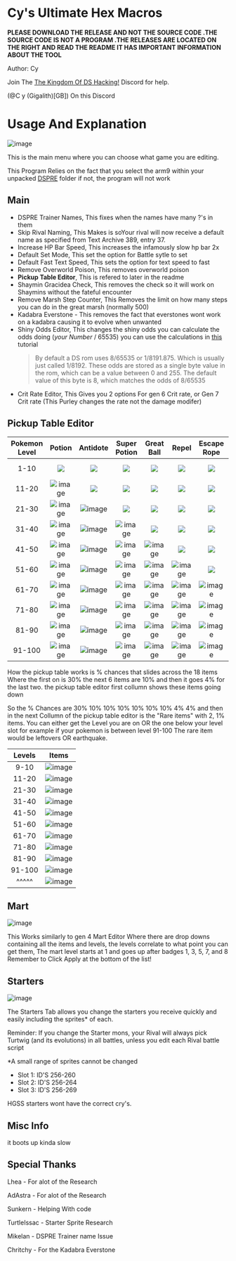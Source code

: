 # Cy's Ultimate Hex Macros
**PLEASE DOWNLOAD THE RELEASE AND NOT THE SOURCE CODE .THE SOURCE CODE IS NOT A PROGRAM .THE RELEASES ARE LOCATED ON THE RIGHT AND READ THE README IT HAS IMPORTANT INFORMATION ABOUT THE TOOL**

Author: Cy

Join The [The Kingdom Of DS Hacking!](https://discord.gg/zAtqJDW2jC) Discord for help.

(@C y (Gigalith)[GB]) On this Discord

# Usage And Explanation
![image](https://github.com/dev-cyw/Cy-s-Hex-Macros/assets/98186075/7011901a-2531-4d28-a3c4-9b902cae0661)

This is the main menu where you can choose what game you are editing.

This Program Relies on the fact that you select the arm9 within your unpacked [DSPRE](https://github.com/AdAstra-LD/DS-Pokemon-Rom-Editor) folder if not, the program will not work
## Main
- DSPRE Trainer Names, This fixes when the names have many ?'s in them
- Skip Rival Naming, This Makes is soYour rival will now receive a default name as specified from Text Archive 389, entry 37.
- Increase HP Bar Speed, This increases the infamously slow hp bar 2x
- Default Set Mode, This set the option for Battle sytle to set
- Default Fast Text Speed, This sets the option for text speed to fast
- Remove Overworld Poison, This removes overworld poison
- **Pickup Table Editor**, This is refered to later in the readme
- Shaymin Gracidea Check, This removes the check so it will work on Shaymins without the fateful encounter
- Remove Marsh Step Counter, This Removes the limit on how many steps you can do in the great marsh (normally 500)
- Kadabra Everstone - This removes the fact that everstones wont work on a kadabra causing it to evolve when unwanted
- Shiny Odds Editor, This changes the shiny odds you can calculate the odds doing (*your Number* / 65535) you can use the calculations in [this](https://docs.google.com/document/d/1AmyGWYjVb3k3iGJSrLWotpUJA6r0bgKHSWen4FXG7as/edit) tutorial
  > By default a DS rom uses 8/65535 or 1/8191.875. Which is usually just called 1/8192.
  > These odds are stored as a single byte value in the rom, which can be a value between 0 and 255.
  >  The default value of this byte is 8, which matches the odds of 8/65535
- Crit Rate Editor, This Gives you 2 options For gen 6 Crit rate, or Gen 7 Crit rate (This Purley changes the rate not the damage modifer)
## Pickup Table Editor

| Pokemon Level | Potion | Antidote | Super Potion | Great Ball | Repel | Escape Rope | Full Heal | Hyper Potion | Ultra Ball | Revive | Rare Candy | Dusk Stone | Shiny Stone | Dawn Stone | Full Restore | Max Revive | PP up's | Max Elixir | 
| :-: | :-: | :-: | :-: | :-: | :-: | :-: | :-: | :-: | :-: | :-: | :-: | :-: | :-: | :-: | :-: | :-: | :-: | :-: |
| 1-10 | <kbd> <img src="https://github.com/dev-cyw/Cy-s-Hex-Macros/assets/98186075/fe86f695-c620-4b2a-b5a3-0362d1ac6731" /> </kbd> | <kbd> <img src="https://github.com/dev-cyw/Cy-s-Hex-Macros/assets/98186075/1d352c99-d99c-48ab-b7b3-55c1a2fe34c4" /> </kbd> | <kbd> <img src="https://github.com/dev-cyw/Cy-s-Hex-Macros/assets/98186075/74435751-e9bf-4ee5-9ec4-6096985bfd9a" /> </kbd> | <kbd> <img src="https://github.com/dev-cyw/Cy-s-Hex-Macros/assets/98186075/66dc74a5-5cef-4b22-ba90-d0b65a0ebf94" /> </kbd> | <kbd> <img src="https://github.com/dev-cyw/Cy-s-Hex-Macros/assets/98186075/58b2ad4c-c03f-4337-8f44-f7df032adc88" /> </kbd> | <kbd> <img src="https://github.com/dev-cyw/Cy-s-Hex-Macros/assets/98186075/a0ef85e7-461b-4fa7-b769-81347527cbcd" /> </kbd> | <kbd> <img src="https://github.com/dev-cyw/Cy-s-Hex-Macros/assets/98186075/e1c8789c-3b3a-4cf5-bc1c-ed52640f773c" /> </kbd> | <kbd> <img src="https://github.com/dev-cyw/Cy-s-Hex-Macros/assets/98186075/ab5ddab0-1496-4fa6-8299-2da43586e0be" /> </kbd> | <kbd> <img src="https://github.com/dev-cyw/Cy-s-Hex-Macros/assets/98186075/9e315d2e-b138-433d-873d-6a3008ef815d" /> </kbd> | ![image](https://github.com/dev-cyw/Cy-s-Hex-Macros/assets/98186075/972e65f5-29e4-474e-a728-49626c80e01a)| ![image](https://github.com/dev-cyw/Cy-s-Hex-Macros/assets/98186075/32fb357f-a8c0-474b-ad48-30b1eece530f) | ![image](https://github.com/dev-cyw/Cy-s-Hex-Macros/assets/98186075/1fdde15a-4bf5-4791-8e63-96d38def807e)| ![image](https://github.com/dev-cyw/Cy-s-Hex-Macros/assets/98186075/b4fec8d3-cf58-401b-bb19-cc1cbfa2144c) | ![image](https://github.com/dev-cyw/Cy-s-Hex-Macros/assets/98186075/5e74a604-57a8-414f-9d44-e6223c9014aa) | ![image](https://github.com/dev-cyw/Cy-s-Hex-Macros/assets/98186075/84f6656f-6389-4137-81a1-f68c8b43c66f) | ![image](https://github.com/dev-cyw/Cy-s-Hex-Macros/assets/98186075/efebea77-cfa8-4b18-81aa-943caed95e49) | ![image](https://github.com/dev-cyw/Cy-s-Hex-Macros/assets/98186075/c4b991b4-e4f7-432e-8c9b-b8705a9ced03) | ![image](https://github.com/dev-cyw/Cy-s-Hex-Macros/assets/98186075/0ef8647c-77ba-49d9-b1a6-018d30060d10) |
| 11-20 | ![image](https://github.com/dev-cyw/Cy-s-Hex-Macros/assets/98186075/fe86f695-c620-4b2a-b5a3-0362d1ac6731) | <kbd> <img src="https://github.com/dev-cyw/Cy-s-Hex-Macros/assets/98186075/1d352c99-d99c-48ab-b7b3-55c1a2fe34c4" /> </kbd>  | <kbd> <img src="https://github.com/dev-cyw/Cy-s-Hex-Macros/assets/98186075/74435751-e9bf-4ee5-9ec4-6096985bfd9a" /> </kbd> | <kbd> <img src="https://github.com/dev-cyw/Cy-s-Hex-Macros/assets/98186075/66dc74a5-5cef-4b22-ba90-d0b65a0ebf94" /> </kbd>| <kbd> <img src="https://github.com/dev-cyw/Cy-s-Hex-Macros/assets/98186075/58b2ad4c-c03f-4337-8f44-f7df032adc88" /> </kbd> | <kbd> <img src="https://github.com/dev-cyw/Cy-s-Hex-Macros/assets/98186075/a0ef85e7-461b-4fa7-b769-81347527cbcd" /> </kbd> | <kbd> <img src="https://github.com/dev-cyw/Cy-s-Hex-Macros/assets/98186075/e1c8789c-3b3a-4cf5-bc1c-ed52640f773c" /> </kbd> | <kbd> <img src="https://github.com/dev-cyw/Cy-s-Hex-Macros/assets/98186075/ab5ddab0-1496-4fa6-8299-2da43586e0be" /> </kbd> | <kbd> <img src="https://github.com/dev-cyw/Cy-s-Hex-Macros/assets/98186075/9e315d2e-b138-433d-873d-6a3008ef815d" /> </kbd> | <kbd> <img src="https://github.com/dev-cyw/Cy-s-Hex-Macros/assets/98186075/972e65f5-29e4-474e-a728-49626c80e01a" /> </kbd> | ![image](https://github.com/dev-cyw/Cy-s-Hex-Macros/assets/98186075/32fb357f-a8c0-474b-ad48-30b1eece530f) | ![image](https://github.com/dev-cyw/Cy-s-Hex-Macros/assets/98186075/1fdde15a-4bf5-4791-8e63-96d38def807e) | ![image](https://github.com/dev-cyw/Cy-s-Hex-Macros/assets/98186075/b4fec8d3-cf58-401b-bb19-cc1cbfa2144c) | ![image](https://github.com/dev-cyw/Cy-s-Hex-Macros/assets/98186075/5e74a604-57a8-414f-9d44-e6223c9014aa) | ![image](https://github.com/dev-cyw/Cy-s-Hex-Macros/assets/98186075/84f6656f-6389-4137-81a1-f68c8b43c66f) | ![image](https://github.com/dev-cyw/Cy-s-Hex-Macros/assets/98186075/efebea77-cfa8-4b18-81aa-943caed95e49) | ![image](https://github.com/dev-cyw/Cy-s-Hex-Macros/assets/98186075/c4b991b4-e4f7-432e-8c9b-b8705a9ced03) | ![image](https://github.com/dev-cyw/Cy-s-Hex-Macros/assets/98186075/0ef8647c-77ba-49d9-b1a6-018d30060d10) |
| 21-30 | ![image](https://github.com/dev-cyw/Cy-s-Hex-Macros/assets/98186075/fe86f695-c620-4b2a-b5a3-0362d1ac6731) | ![image](https://github.com/dev-cyw/Cy-s-Hex-Macros/assets/98186075/1d352c99-d99c-48ab-b7b3-55c1a2fe34c4) | <kbd> <img src="https://github.com/dev-cyw/Cy-s-Hex-Macros/assets/98186075/74435751-e9bf-4ee5-9ec4-6096985bfd9a" /> </kbd> | <kbd> <img src="https://github.com/dev-cyw/Cy-s-Hex-Macros/assets/98186075/66dc74a5-5cef-4b22-ba90-d0b65a0ebf94" /> </kbd>| <kbd> <img src="https://github.com/dev-cyw/Cy-s-Hex-Macros/assets/98186075/58b2ad4c-c03f-4337-8f44-f7df032adc88" /> </kbd> | <kbd> <img src="https://github.com/dev-cyw/Cy-s-Hex-Macros/assets/98186075/a0ef85e7-461b-4fa7-b769-81347527cbcd" /> </kbd> | <kbd> <img src="https://github.com/dev-cyw/Cy-s-Hex-Macros/assets/98186075/e1c8789c-3b3a-4cf5-bc1c-ed52640f773c" /> </kbd> | <kbd> <img src="https://github.com/dev-cyw/Cy-s-Hex-Macros/assets/98186075/ab5ddab0-1496-4fa6-8299-2da43586e0be" /> </kbd> | <kbd> <img src="https://github.com/dev-cyw/Cy-s-Hex-Macros/assets/98186075/9e315d2e-b138-433d-873d-6a3008ef815d" /> </kbd> | <kbd> <img src="https://github.com/dev-cyw/Cy-s-Hex-Macros/assets/98186075/972e65f5-29e4-474e-a728-49626c80e01a" /> </kbd> | <kbd> <img src="https://github.com/dev-cyw/Cy-s-Hex-Macros/assets/98186075/32fb357f-a8c0-474b-ad48-30b1eece530f" /> </kbd> | ![image](https://github.com/dev-cyw/Cy-s-Hex-Macros/assets/98186075/1fdde15a-4bf5-4791-8e63-96d38def807e) | ![image](https://github.com/dev-cyw/Cy-s-Hex-Macros/assets/98186075/b4fec8d3-cf58-401b-bb19-cc1cbfa2144c) | ![image](https://github.com/dev-cyw/Cy-s-Hex-Macros/assets/98186075/5e74a604-57a8-414f-9d44-e6223c9014aa) | ![image](https://github.com/dev-cyw/Cy-s-Hex-Macros/assets/98186075/84f6656f-6389-4137-81a1-f68c8b43c66f) | ![image](https://github.com/dev-cyw/Cy-s-Hex-Macros/assets/98186075/efebea77-cfa8-4b18-81aa-943caed95e49) | ![image](https://github.com/dev-cyw/Cy-s-Hex-Macros/assets/98186075/c4b991b4-e4f7-432e-8c9b-b8705a9ced03) | ![image](https://github.com/dev-cyw/Cy-s-Hex-Macros/assets/98186075/0ef8647c-77ba-49d9-b1a6-018d30060d10) |
| 31-40 | ![image](https://github.com/dev-cyw/Cy-s-Hex-Macros/assets/98186075/fe86f695-c620-4b2a-b5a3-0362d1ac6731) | ![image](https://github.com/dev-cyw/Cy-s-Hex-Macros/assets/98186075/1d352c99-d99c-48ab-b7b3-55c1a2fe34c4) | ![image](https://github.com/dev-cyw/Cy-s-Hex-Macros/assets/98186075/74435751-e9bf-4ee5-9ec4-6096985bfd9a) | <kbd> <img src="https://github.com/dev-cyw/Cy-s-Hex-Macros/assets/98186075/66dc74a5-5cef-4b22-ba90-d0b65a0ebf94" /> </kbd> | <kbd> <img src="https://github.com/dev-cyw/Cy-s-Hex-Macros/assets/98186075/58b2ad4c-c03f-4337-8f44-f7df032adc88" /> </kbd> | <kbd> <img src="https://github.com/dev-cyw/Cy-s-Hex-Macros/assets/98186075/a0ef85e7-461b-4fa7-b769-81347527cbcd" /> </kbd> | <kbd> <img src="https://github.com/dev-cyw/Cy-s-Hex-Macros/assets/98186075/e1c8789c-3b3a-4cf5-bc1c-ed52640f773c" /> </kbd> | <kbd> <img src="https://github.com/dev-cyw/Cy-s-Hex-Macros/assets/98186075/ab5ddab0-1496-4fa6-8299-2da43586e0be" /> </kbd> | <kbd> <img src="https://github.com/dev-cyw/Cy-s-Hex-Macros/assets/98186075/9e315d2e-b138-433d-873d-6a3008ef815d" /> </kbd> | <kbd> <img src="https://github.com/dev-cyw/Cy-s-Hex-Macros/assets/98186075/972e65f5-29e4-474e-a728-49626c80e01a" /> </kbd> | <kbd> <img src="https://github.com/dev-cyw/Cy-s-Hex-Macros/assets/98186075/32fb357f-a8c0-474b-ad48-30b1eece530f" /> </kbd> | <kbd> <img src="https://github.com/dev-cyw/Cy-s-Hex-Macros/assets/98186075/1fdde15a-4bf5-4791-8e63-96d38def807e" /> </kbd> | ![image](https://github.com/dev-cyw/Cy-s-Hex-Macros/assets/98186075/b4fec8d3-cf58-401b-bb19-cc1cbfa2144c) | ![image](https://github.com/dev-cyw/Cy-s-Hex-Macros/assets/98186075/5e74a604-57a8-414f-9d44-e6223c9014aa) | ![image](https://github.com/dev-cyw/Cy-s-Hex-Macros/assets/98186075/84f6656f-6389-4137-81a1-f68c8b43c66f) | ![image](https://github.com/dev-cyw/Cy-s-Hex-Macros/assets/98186075/efebea77-cfa8-4b18-81aa-943caed95e49) | ![image](https://github.com/dev-cyw/Cy-s-Hex-Macros/assets/98186075/c4b991b4-e4f7-432e-8c9b-b8705a9ced03) | ![image](https://github.com/dev-cyw/Cy-s-Hex-Macros/assets/98186075/0ef8647c-77ba-49d9-b1a6-018d30060d10) |
| 41-50 | ![image](https://github.com/dev-cyw/Cy-s-Hex-Macros/assets/98186075/fe86f695-c620-4b2a-b5a3-0362d1ac6731) | ![image](https://github.com/dev-cyw/Cy-s-Hex-Macros/assets/98186075/1d352c99-d99c-48ab-b7b3-55c1a2fe34c4) | ![image](https://github.com/dev-cyw/Cy-s-Hex-Macros/assets/98186075/74435751-e9bf-4ee5-9ec4-6096985bfd9a) |![image](https://github.com/dev-cyw/Cy-s-Hex-Macros/assets/98186075/66dc74a5-5cef-4b22-ba90-d0b65a0ebf94) | <kbd> <img src="https://github.com/dev-cyw/Cy-s-Hex-Macros/assets/98186075/58b2ad4c-c03f-4337-8f44-f7df032adc88" /> </kbd> | <kbd> <img src="https://github.com/dev-cyw/Cy-s-Hex-Macros/assets/98186075/a0ef85e7-461b-4fa7-b769-81347527cbcd" /> </kbd> | <kbd> <img src="https://github.com/dev-cyw/Cy-s-Hex-Macros/assets/98186075/e1c8789c-3b3a-4cf5-bc1c-ed52640f773c" /> </kbd> | <kbd> <img src="https://github.com/dev-cyw/Cy-s-Hex-Macros/assets/98186075/ab5ddab0-1496-4fa6-8299-2da43586e0be" /> </kbd> | <kbd> <img src="https://github.com/dev-cyw/Cy-s-Hex-Macros/assets/98186075/9e315d2e-b138-433d-873d-6a3008ef815d" /> </kbd> | <kbd> <img src="https://github.com/dev-cyw/Cy-s-Hex-Macros/assets/98186075/972e65f5-29e4-474e-a728-49626c80e01a" /> </kbd> | <kbd> <img src="https://github.com/dev-cyw/Cy-s-Hex-Macros/assets/98186075/32fb357f-a8c0-474b-ad48-30b1eece530f" /> </kbd> | <kbd> <img src="https://github.com/dev-cyw/Cy-s-Hex-Macros/assets/98186075/1fdde15a-4bf5-4791-8e63-96d38def807e" /> </kbd> | <kbd> <img src="https://github.com/dev-cyw/Cy-s-Hex-Macros/assets/98186075/b4fec8d3-cf58-401b-bb19-cc1cbfa2144c" /> </kbd> | ![image](https://github.com/dev-cyw/Cy-s-Hex-Macros/assets/98186075/5e74a604-57a8-414f-9d44-e6223c9014aa) | ![image](https://github.com/dev-cyw/Cy-s-Hex-Macros/assets/98186075/84f6656f-6389-4137-81a1-f68c8b43c66f) | ![image](https://github.com/dev-cyw/Cy-s-Hex-Macros/assets/98186075/efebea77-cfa8-4b18-81aa-943caed95e49) | ![image](https://github.com/dev-cyw/Cy-s-Hex-Macros/assets/98186075/c4b991b4-e4f7-432e-8c9b-b8705a9ced03) | ![image](https://github.com/dev-cyw/Cy-s-Hex-Macros/assets/98186075/0ef8647c-77ba-49d9-b1a6-018d30060d10) |
| 51-60 | ![image](https://github.com/dev-cyw/Cy-s-Hex-Macros/assets/98186075/fe86f695-c620-4b2a-b5a3-0362d1ac6731) | ![image](https://github.com/dev-cyw/Cy-s-Hex-Macros/assets/98186075/1d352c99-d99c-48ab-b7b3-55c1a2fe34c4) | ![image](https://github.com/dev-cyw/Cy-s-Hex-Macros/assets/98186075/74435751-e9bf-4ee5-9ec4-6096985bfd9a) | ![image](https://github.com/dev-cyw/Cy-s-Hex-Macros/assets/98186075/66dc74a5-5cef-4b22-ba90-d0b65a0ebf94) | ![image](https://github.com/dev-cyw/Cy-s-Hex-Macros/assets/98186075/58b2ad4c-c03f-4337-8f44-f7df032adc88) | <kbd> <img src="https://github.com/dev-cyw/Cy-s-Hex-Macros/assets/98186075/a0ef85e7-461b-4fa7-b769-81347527cbcd" /> </kbd> | <kbd> <img src="https://github.com/dev-cyw/Cy-s-Hex-Macros/assets/98186075/e1c8789c-3b3a-4cf5-bc1c-ed52640f773c" /> </kbd> | <kbd> <img src="https://github.com/dev-cyw/Cy-s-Hex-Macros/assets/98186075/ab5ddab0-1496-4fa6-8299-2da43586e0be" /> </kbd> | <kbd> <img src="https://github.com/dev-cyw/Cy-s-Hex-Macros/assets/98186075/9e315d2e-b138-433d-873d-6a3008ef815d" /> </kbd> | <kbd> <img src="https://github.com/dev-cyw/Cy-s-Hex-Macros/assets/98186075/972e65f5-29e4-474e-a728-49626c80e01a" /> </kbd> | <kbd> <img src="https://github.com/dev-cyw/Cy-s-Hex-Macros/assets/98186075/32fb357f-a8c0-474b-ad48-30b1eece530f" /> </kbd> | <kbd> <img src="https://github.com/dev-cyw/Cy-s-Hex-Macros/assets/98186075/1fdde15a-4bf5-4791-8e63-96d38def807e" /> </kbd> | <kbd> <img src="https://github.com/dev-cyw/Cy-s-Hex-Macros/assets/98186075/b4fec8d3-cf58-401b-bb19-cc1cbfa2144c" /> </kbd> | <kbd> <img src="https://github.com/dev-cyw/Cy-s-Hex-Macros/assets/98186075/5e74a604-57a8-414f-9d44-e6223c9014aa" /> </kbd> | ![image](https://github.com/dev-cyw/Cy-s-Hex-Macros/assets/98186075/84f6656f-6389-4137-81a1-f68c8b43c66f) | ![image](https://github.com/dev-cyw/Cy-s-Hex-Macros/assets/98186075/efebea77-cfa8-4b18-81aa-943caed95e49) | ![image](https://github.com/dev-cyw/Cy-s-Hex-Macros/assets/98186075/c4b991b4-e4f7-432e-8c9b-b8705a9ced03) | ![image](https://github.com/dev-cyw/Cy-s-Hex-Macros/assets/98186075/0ef8647c-77ba-49d9-b1a6-018d30060d10) |
| 61-70 | ![image](https://github.com/dev-cyw/Cy-s-Hex-Macros/assets/98186075/fe86f695-c620-4b2a-b5a3-0362d1ac6731) | ![image](https://github.com/dev-cyw/Cy-s-Hex-Macros/assets/98186075/1d352c99-d99c-48ab-b7b3-55c1a2fe34c4) | ![image](https://github.com/dev-cyw/Cy-s-Hex-Macros/assets/98186075/74435751-e9bf-4ee5-9ec4-6096985bfd9a) | ![image](https://github.com/dev-cyw/Cy-s-Hex-Macros/assets/98186075/66dc74a5-5cef-4b22-ba90-d0b65a0ebf94) | ![image](https://github.com/dev-cyw/Cy-s-Hex-Macros/assets/98186075/58b2ad4c-c03f-4337-8f44-f7df032adc88) | ![image](https://github.com/dev-cyw/Cy-s-Hex-Macros/assets/98186075/a0ef85e7-461b-4fa7-b769-81347527cbcd) | <kbd> <img src="https://github.com/dev-cyw/Cy-s-Hex-Macros/assets/98186075/e1c8789c-3b3a-4cf5-bc1c-ed52640f773c" /> </kbd> | <kbd> <img src="https://github.com/dev-cyw/Cy-s-Hex-Macros/assets/98186075/ab5ddab0-1496-4fa6-8299-2da43586e0be" /> </kbd> | <kbd> <img src="https://github.com/dev-cyw/Cy-s-Hex-Macros/assets/98186075/9e315d2e-b138-433d-873d-6a3008ef815d" /> </kbd> | <kbd> <img src="https://github.com/dev-cyw/Cy-s-Hex-Macros/assets/98186075/972e65f5-29e4-474e-a728-49626c80e01a" /> </kbd> | <kbd> <img src="https://github.com/dev-cyw/Cy-s-Hex-Macros/assets/98186075/32fb357f-a8c0-474b-ad48-30b1eece530f" /> </kbd> | <kbd> <img src="https://github.com/dev-cyw/Cy-s-Hex-Macros/assets/98186075/1fdde15a-4bf5-4791-8e63-96d38def807e" /> </kbd> | <kbd> <img src="https://github.com/dev-cyw/Cy-s-Hex-Macros/assets/98186075/b4fec8d3-cf58-401b-bb19-cc1cbfa2144c" /> </kbd> | <kbd> <img src="https://github.com/dev-cyw/Cy-s-Hex-Macros/assets/98186075/5e74a604-57a8-414f-9d44-e6223c9014aa" /> </kbd> | <kbd> <img src="https://github.com/dev-cyw/Cy-s-Hex-Macros/assets/98186075/84f6656f-6389-4137-81a1-f68c8b43c66f" /> </kbd> | ![image](https://github.com/dev-cyw/Cy-s-Hex-Macros/assets/98186075/efebea77-cfa8-4b18-81aa-943caed95e49) | ![image](https://github.com/dev-cyw/Cy-s-Hex-Macros/assets/98186075/c4b991b4-e4f7-432e-8c9b-b8705a9ced03) | ![image](https://github.com/dev-cyw/Cy-s-Hex-Macros/assets/98186075/0ef8647c-77ba-49d9-b1a6-018d30060d10) |
| 71-80 | ![image](https://github.com/dev-cyw/Cy-s-Hex-Macros/assets/98186075/fe86f695-c620-4b2a-b5a3-0362d1ac6731) | ![image](https://github.com/dev-cyw/Cy-s-Hex-Macros/assets/98186075/1d352c99-d99c-48ab-b7b3-55c1a2fe34c4) | ![image](https://github.com/dev-cyw/Cy-s-Hex-Macros/assets/98186075/74435751-e9bf-4ee5-9ec4-6096985bfd9a) | ![image](https://github.com/dev-cyw/Cy-s-Hex-Macros/assets/98186075/66dc74a5-5cef-4b22-ba90-d0b65a0ebf94) | ![image](https://github.com/dev-cyw/Cy-s-Hex-Macros/assets/98186075/58b2ad4c-c03f-4337-8f44-f7df032adc88) | ![image](https://github.com/dev-cyw/Cy-s-Hex-Macros/assets/98186075/a0ef85e7-461b-4fa7-b769-81347527cbcd) | ![image](https://github.com/dev-cyw/Cy-s-Hex-Macros/assets/98186075/e1c8789c-3b3a-4cf5-bc1c-ed52640f773c) | <kbd> <img src="https://github.com/dev-cyw/Cy-s-Hex-Macros/assets/98186075/ab5ddab0-1496-4fa6-8299-2da43586e0be" /> </kbd> | <kbd> <img src="https://github.com/dev-cyw/Cy-s-Hex-Macros/assets/98186075/9e315d2e-b138-433d-873d-6a3008ef815d" /> </kbd> | <kbd> <img src="https://github.com/dev-cyw/Cy-s-Hex-Macros/assets/98186075/972e65f5-29e4-474e-a728-49626c80e01a" /> </kbd> | <kbd> <img src="https://github.com/dev-cyw/Cy-s-Hex-Macros/assets/98186075/32fb357f-a8c0-474b-ad48-30b1eece530f" /> </kbd> | <kbd> <img src="https://github.com/dev-cyw/Cy-s-Hex-Macros/assets/98186075/1fdde15a-4bf5-4791-8e63-96d38def807e" /> </kbd> | <kbd> <img src="https://github.com/dev-cyw/Cy-s-Hex-Macros/assets/98186075/b4fec8d3-cf58-401b-bb19-cc1cbfa2144c" /> </kbd> | <kbd> <img src="https://github.com/dev-cyw/Cy-s-Hex-Macros/assets/98186075/5e74a604-57a8-414f-9d44-e6223c9014aa" /> </kbd> | <kbd> <img src="https://github.com/dev-cyw/Cy-s-Hex-Macros/assets/98186075/84f6656f-6389-4137-81a1-f68c8b43c66f" /> </kbd> | <kbd> <img src="https://github.com/dev-cyw/Cy-s-Hex-Macros/assets/98186075/efebea77-cfa8-4b18-81aa-943caed95e49" /> </kbd> | ![image](https://github.com/dev-cyw/Cy-s-Hex-Macros/assets/98186075/c4b991b4-e4f7-432e-8c9b-b8705a9ced03) | ![image](https://github.com/dev-cyw/Cy-s-Hex-Macros/assets/98186075/0ef8647c-77ba-49d9-b1a6-018d30060d10) |
| 81-90 | ![image](https://github.com/dev-cyw/Cy-s-Hex-Macros/assets/98186075/fe86f695-c620-4b2a-b5a3-0362d1ac6731) | ![image](https://github.com/dev-cyw/Cy-s-Hex-Macros/assets/98186075/1d352c99-d99c-48ab-b7b3-55c1a2fe34c4) | ![image](https://github.com/dev-cyw/Cy-s-Hex-Macros/assets/98186075/74435751-e9bf-4ee5-9ec4-6096985bfd9a) |![image](https://github.com/dev-cyw/Cy-s-Hex-Macros/assets/98186075/66dc74a5-5cef-4b22-ba90-d0b65a0ebf94) | ![image](https://github.com/dev-cyw/Cy-s-Hex-Macros/assets/98186075/58b2ad4c-c03f-4337-8f44-f7df032adc88) | ![image](https://github.com/dev-cyw/Cy-s-Hex-Macros/assets/98186075/a0ef85e7-461b-4fa7-b769-81347527cbcd) | ![image](https://github.com/dev-cyw/Cy-s-Hex-Macros/assets/98186075/e1c8789c-3b3a-4cf5-bc1c-ed52640f773c) | ![image](https://github.com/dev-cyw/Cy-s-Hex-Macros/assets/98186075/ab5ddab0-1496-4fa6-8299-2da43586e0be) | <kbd> <img src="https://github.com/dev-cyw/Cy-s-Hex-Macros/assets/98186075/9e315d2e-b138-433d-873d-6a3008ef815d" /> </kbd> | <kbd> <img src="https://github.com/dev-cyw/Cy-s-Hex-Macros/assets/98186075/972e65f5-29e4-474e-a728-49626c80e01a" /> </kbd> | <kbd> <img src="https://github.com/dev-cyw/Cy-s-Hex-Macros/assets/98186075/32fb357f-a8c0-474b-ad48-30b1eece530f" /> </kbd> | <kbd> <img src="https://github.com/dev-cyw/Cy-s-Hex-Macros/assets/98186075/1fdde15a-4bf5-4791-8e63-96d38def807e" /> </kbd> | <kbd> <img src="https://github.com/dev-cyw/Cy-s-Hex-Macros/assets/98186075/b4fec8d3-cf58-401b-bb19-cc1cbfa2144c" /> </kbd> | <kbd> <img src="https://github.com/dev-cyw/Cy-s-Hex-Macros/assets/98186075/5e74a604-57a8-414f-9d44-e6223c9014aa" /> </kbd> | <kbd> <img src="https://github.com/dev-cyw/Cy-s-Hex-Macros/assets/98186075/84f6656f-6389-4137-81a1-f68c8b43c66f" /> </kbd> | <kbd> <img src="https://github.com/dev-cyw/Cy-s-Hex-Macros/assets/98186075/efebea77-cfa8-4b18-81aa-943caed95e49" /> </kbd> | <kbd> <img src="https://github.com/dev-cyw/Cy-s-Hex-Macros/assets/98186075/c4b991b4-e4f7-432e-8c9b-b8705a9ced03" /> </kbd> | ![image](https://github.com/dev-cyw/Cy-s-Hex-Macros/assets/98186075/0ef8647c-77ba-49d9-b1a6-018d30060d10) |
| 91-100 | ![image](https://github.com/dev-cyw/Cy-s-Hex-Macros/assets/98186075/fe86f695-c620-4b2a-b5a3-0362d1ac6731) | ![image](https://github.com/dev-cyw/Cy-s-Hex-Macros/assets/98186075/1d352c99-d99c-48ab-b7b3-55c1a2fe34c4) | ![image](https://github.com/dev-cyw/Cy-s-Hex-Macros/assets/98186075/74435751-e9bf-4ee5-9ec4-6096985bfd9a) | ![image](https://github.com/dev-cyw/Cy-s-Hex-Macros/assets/98186075/66dc74a5-5cef-4b22-ba90-d0b65a0ebf94) | ![image](https://github.com/dev-cyw/Cy-s-Hex-Macros/assets/98186075/58b2ad4c-c03f-4337-8f44-f7df032adc88) | ![image](https://github.com/dev-cyw/Cy-s-Hex-Macros/assets/98186075/a0ef85e7-461b-4fa7-b769-81347527cbcd) | ![image](https://github.com/dev-cyw/Cy-s-Hex-Macros/assets/98186075/e1c8789c-3b3a-4cf5-bc1c-ed52640f773c) | ![image](https://github.com/dev-cyw/Cy-s-Hex-Macros/assets/98186075/ab5ddab0-1496-4fa6-8299-2da43586e0be) | ![image](https://github.com/dev-cyw/Cy-s-Hex-Macros/assets/98186075/9e315d2e-b138-433d-873d-6a3008ef815d) | <kbd> <img src="https://github.com/dev-cyw/Cy-s-Hex-Macros/assets/98186075/972e65f5-29e4-474e-a728-49626c80e01a" /> </kbd> | <kbd> <img src="https://github.com/dev-cyw/Cy-s-Hex-Macros/assets/98186075/32fb357f-a8c0-474b-ad48-30b1eece530f" /> </kbd> | <kbd> <img src="https://github.com/dev-cyw/Cy-s-Hex-Macros/assets/98186075/1fdde15a-4bf5-4791-8e63-96d38def807e" /> </kbd> | <kbd> <img src="https://github.com/dev-cyw/Cy-s-Hex-Macros/assets/98186075/b4fec8d3-cf58-401b-bb19-cc1cbfa2144c" /> </kbd> | <kbd> <img src="https://github.com/dev-cyw/Cy-s-Hex-Macros/assets/98186075/5e74a604-57a8-414f-9d44-e6223c9014aa" /> </kbd> | <kbd> <img src="https://github.com/dev-cyw/Cy-s-Hex-Macros/assets/98186075/84f6656f-6389-4137-81a1-f68c8b43c66f" /> </kbd> | <kbd> <img src="https://github.com/dev-cyw/Cy-s-Hex-Macros/assets/98186075/efebea77-cfa8-4b18-81aa-943caed95e49" /> </kbd> | <kbd> <img src="https://github.com/dev-cyw/Cy-s-Hex-Macros/assets/98186075/c4b991b4-e4f7-432e-8c9b-b8705a9ced03" /> </kbd> | <kbd> <img src="https://github.com/dev-cyw/Cy-s-Hex-Macros/assets/98186075/0ef8647c-77ba-49d9-b1a6-018d30060d10" /> </kbd> |

How the pickup table works is % chances that slides across the 18 items Where the first on is 30% the next 6 items are 10% and then it goes 4% for the last two. the pickup table editor first collumn shows these items going down

So the % Chances are 30% 10% 10% 10% 10% 10% 10% 4% 4%
and then in the next Collumn of the pickup table editor is the "Rare items" with 2, 1% items. You can either get the Level you are on OR the one below your level slot for example if your pokemon is between level 91-100 The rare item would be leftovers OR earthquake.

| Levels | Items |
| :-: | :-: |
| 9-10  | ![image](https://github.com/dev-cyw/Cy-s-Hex-Macros/assets/98186075/ab5ddab0-1496-4fa6-8299-2da43586e0be) |  
| 11-20 | ![image](https://github.com/dev-cyw/Cy-s-Hex-Macros/assets/98186075/0959be39-deef-4522-a37c-8ea218847e45) |
| 21-30 | ![image](https://github.com/dev-cyw/Cy-s-Hex-Macros/assets/98186075/20a7771e-7b68-4471-b3bf-a58d361deb64) |
| 31-40 | ![image](https://github.com/dev-cyw/Cy-s-Hex-Macros/assets/98186075/6365bcd9-ef59-42dc-8cdf-d77577d91571) |
| 41-50 | ![image](https://github.com/dev-cyw/Cy-s-Hex-Macros/assets/98186075/03275d10-0221-4164-93c1-2e24d9cae261) |
| 51-60 | ![image](https://github.com/dev-cyw/Cy-s-Hex-Macros/assets/98186075/f3181fc8-ebd9-45fb-8ff6-54cf8b5b379a) |
| 61-70 | ![image](https://github.com/dev-cyw/Cy-s-Hex-Macros/assets/98186075/0b0c6cc4-30ad-490f-89f7-c53cf354945f) |
| 71-80 | ![image](https://github.com/dev-cyw/Cy-s-Hex-Macros/assets/98186075/8ba72f33-fb31-4073-895f-2a8c47f2699a) |
| 81-90 | ![image](https://github.com/dev-cyw/Cy-s-Hex-Macros/assets/98186075/703bb0bf-121f-49da-961a-76b645573b2c) |
| 91-100 | ![image](https://github.com/dev-cyw/Cy-s-Hex-Macros/assets/98186075/d17e1981-6f64-4c2f-98f7-888e1cc074c6)|
| ^^^^^ | ![image](https://github.com/dev-cyw/Cy-s-Hex-Macros/assets/98186075/438768fa-736c-4be2-94a7-286a058ca248) |
## Mart
![image](https://github.com/dev-cyw/Cy-s-Hex-Macros/assets/98186075/a9c95421-e4b3-40f9-bbe8-acb106f17e8a)

This Works similarly to gen 4 Mart Editor Where there are drop downs containing
all the items and levels, the levels correlate to what point you can get them, The mart level starts at 1 and goes up after badges 1, 3, 5, 7, and 8
Remember to Click Apply at the bottom of the list!

## Starters
![image](https://github.com/dev-cyw/Cy-s-Hex-Macros/assets/98186075/af004aca-ff2e-4bf9-89ea-1148ac77b3cf)

The Starters Tab allows you change the starters you receive quickly and easily including the sprites* of each. 

Reminder: If you change the Starter mons, your Rival will always pick Turtwig (and its evolutions) in all battles, unless you edit each Rival battle script

*A small range of sprites cannot be changed
- Slot 1: ID'S 256-260
- Slot 2: ID'S 256-264
- Slot 3: ID'S 256-269

HGSS starters wont have the correct cry's.
## Misc Info
it boots up kinda slow
## Special Thanks

Lhea - For alot of the Research

AdAstra - For alot of the Research

Sunkern - Helping With code

TurtleIssac - Starter Sprite Research

Mikelan - DSPRE Trainer name Issue

Chritchy - For the Kadabra Everstone
